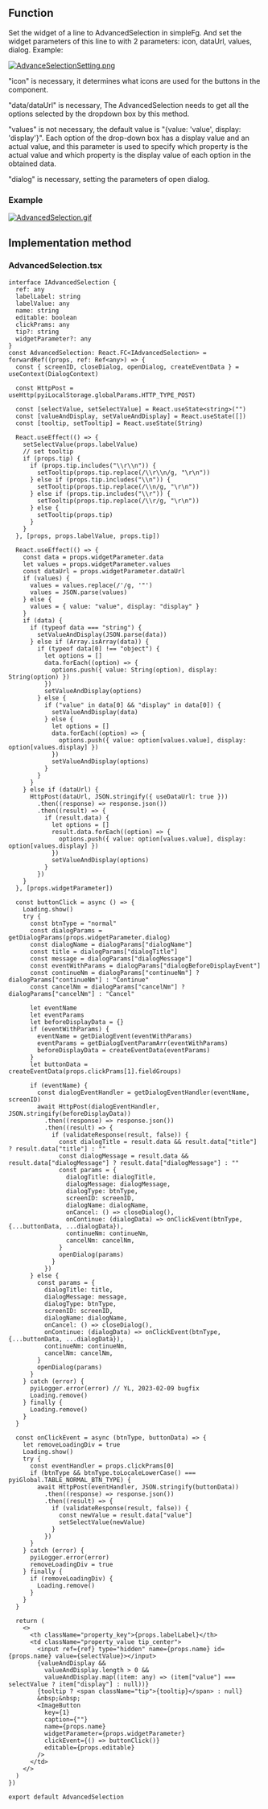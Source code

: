 ## Function

Set the widget of a line to AdvancedSelection in simpleFg. And set the widget
parameters of this line to with 2 parameters: icon, dataUrl, values, dialog.
Example:

[![AdvanceSelectionSetting.png](images/AdvanceSelectionSetting.png)](images/AdvanceSelectionSetting.png)

"icon" is necessary, it determines what icons are used for the buttons in the
component.

"data/dataUrl" is necessary, The AdvancedSelection needs to get all the
options selected by the dropdown box by this method.

"values" is not necessary, the default value is "{value: 'value', display:
'display'}". Each option of the drop-down box has a display value and an
actual value, and this parameter is used to specify which property is the
actual value and which property is the display value of each option in the
obtained data.

"dialog" is necessary, setting the parameters of open dialog.

### Example

[![AdvancedSelection.gif](images/AdvancedSelection.gif)](images/AdvancedSelection.gif)

## Implementation method

### AdvancedSelection.tsx

    
    
    interface IAdvancedSelection {
      ref: any
      labelLabel: string
      labelValue: any
      name: string
      editable: boolean
      clickPrams: any
      tip?: string
      widgetParameter?: any
    }
    const AdvancedSelection: React.FC<IAdvancedSelection> = forwardRef((props, ref: Ref<any>) => {
      const { screenID, closeDialog, openDialog, createEventData } = useContext(DialogContext)
    
      const HttpPost = useHttp(pyiLocalStorage.globalParams.HTTP_TYPE_POST)
    
      const [selectValue, setSelectValue] = React.useState<string>("")
      const [valueAndDisplay, setValueAndDisplay] = React.useState([])
      const [tooltip, setTooltip] = React.useState(String)
    
      React.useEffect(() => {
        setSelectValue(props.labelValue)
        // set tooltip
        if (props.tip) {
          if (props.tip.includes("\\r\\n")) {
            setTooltip(props.tip.replace(/\\r\\n/g, "\r\n"))
          } else if (props.tip.includes("\\n")) {
            setTooltip(props.tip.replace(/\\n/g, "\r\n"))
          } else if (props.tip.includes("\\r")) {
            setTooltip(props.tip.replace(/\\r/g, "\r\n"))
          } else {
            setTooltip(props.tip)
          }
        }
      }, [props, props.labelValue, props.tip])
    
      React.useEffect(() => {
        const data = props.widgetParameter.data
        let values = props.widgetParameter.values
        const dataUrl = props.widgetParameter.dataUrl
        if (values) {
          values = values.replace(/'/g, '"')
          values = JSON.parse(values)
        } else {
          values = { value: "value", display: "display" }
        }
        if (data) {
          if (typeof data === "string") {
            setValueAndDisplay(JSON.parse(data))
          } else if (Array.isArray(data)) {
            if (typeof data[0] !== "object") {
              let options = []
              data.forEach((option) => {
                options.push({ value: String(option), display: String(option) })
              })
              setValueAndDisplay(options)
            } else {
              if ("value" in data[0] && "display" in data[0]) {
                setValueAndDisplay(data)
              } else {
                let options = []
                data.forEach((option) => {
                  options.push({ value: option[values.value], display: option[values.display] })
                })
                setValueAndDisplay(options)
              }
            }
          }
        } else if (dataUrl) {
          HttpPost(dataUrl, JSON.stringify({ useDataUrl: true }))
            .then((response) => response.json())
            .then((result) => {
              if (result.data) {
                let options = []
                result.data.forEach((option) => {
                  options.push({ value: option[values.value], display: option[values.display] })
                })
                setValueAndDisplay(options)
              }
            })
        }
      }, [props.widgetParameter])
    
      const buttonClick = async () => {
        Loading.show()
        try {
          const btnType = "normal"
          const dialogParams = getDialogParams(props.widgetParameter.dialog)
          const dialogName = dialogParams["dialogName"]
          const title = dialogParams["dialogTitle"]
          const message = dialogParams["dialogMessage"]
          const eventWithParams = dialogParams["dialogBeforeDisplayEvent"]
          const continueNm = dialogParams["continueNm"] ? dialogParams["continueNm"] : "Continue"
          const cancelNm = dialogParams["cancelNm"] ? dialogParams["cancelNm"] : "Cancel"
    
          let eventName
          let eventParams
          let beforeDisplayData = {}
          if (eventWithParams) {
            eventName = getDialogEvent(eventWithParams)
            eventParams = getDialogEventParamArr(eventWithParams)
            beforeDisplayData = createEventData(eventParams)
          }
          let buttonData = createEventData(props.clickPrams[1].fieldGroups)
    
          if (eventName) {
            const dialogEventHandler = getDialogEventHandler(eventName, screenID)
            await HttpPost(dialogEventHandler, JSON.stringify(beforeDisplayData))
              .then((response) => response.json())
              .then((result) => {
                if (validateResponse(result, false)) {
                  const dialogTitle = result.data && result.data["title"] ? result.data["title"] : ""
                  const dialogMessage = result.data && result.data["dialogMessage"] ? result.data["dialogMessage"] : ""
                  const params = {
                    dialogTitle: dialogTitle,
                    dialogMessage: dialogMessage,
                    dialogType: btnType,
                    screenID: screenID,
                    dialogName: dialogName,
                    onCancel: () => closeDialog(),
                    onContinue: (dialogData) => onClickEvent(btnType, {...buttonData, ...dialogData}),
                    continueNm: continueNm,
                    cancelNm: cancelNm,
                  }
                  openDialog(params)
                }
              })
          } else {
            const params = {
              dialogTitle: title,
              dialogMessage: message,
              dialogType: btnType,
              screenID: screenID,
              dialogName: dialogName,
              onCancel: () => closeDialog(),
              onContinue: (dialogData) => onClickEvent(btnType, {...buttonData, ...dialogData}),
              continueNm: continueNm,
              cancelNm: cancelNm,
            }
            openDialog(params)
          }
        } catch (error) {
          pyiLogger.error(error) // YL, 2023-02-09 bugfix
          Loading.remove()
        } finally {
          Loading.remove()
        }
      }
    
      const onClickEvent = async (btnType, buttonData) => {
        let removeLoadingDiv = true
        Loading.show()
        try {
          const eventHandler = props.clickPrams[0]
          if (btnType && btnType.toLocaleLowerCase() === pyiGlobal.TABLE_NORMAL_BTN_TYPE) {
            await HttpPost(eventHandler, JSON.stringify(buttonData))
              .then((response) => response.json())
              .then((result) => {
                if (validateResponse(result, false)) {
                  const newValue = result.data["value"]
                  setSelectValue(newValue)
                }
              })
          }
        } catch (error) {
          pyiLogger.error(error)
          removeLoadingDiv = true
        } finally {
          if (removeLoadingDiv) {
            Loading.remove()
          }
        }
      }
    
      return (
        <>
          <th className="property_key">{props.labelLabel}</th>
          <td className="property_value tip_center">
            <input ref={ref} type="hidden" name={props.name} id={props.name} value={selectValue}></input>
            {valueAndDisplay &&
              valueAndDisplay.length > 0 &&
              valueAndDisplay.map((item: any) => (item["value"] === selectValue ? item["display"] : null))}
            {tooltip ? <span className="tip">{tooltip}</span> : null}
            &nbsp;&nbsp;
            <ImageButton
              key={1}
              caption={""}
              name={props.name}
              widgetParameter={props.widgetParameter}
              clickEvent={() => buttonClick()}
              editable={props.editable}
            />
          </td>
        </>
      )
    })
    
    export default AdvancedSelection
    

